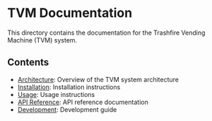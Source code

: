 # TVM Documentation

This directory contains the documentation for the Trashfire Vending Machine (TVM) system.

## Contents

- [Architecture](architecture.md): Overview of the TVM system architecture
- [Installation](installation.md): Installation instructions
- [Usage](usage.md): Usage instructions
- [API Reference](api.md): API reference documentation
- [Development](development.md): Development guide